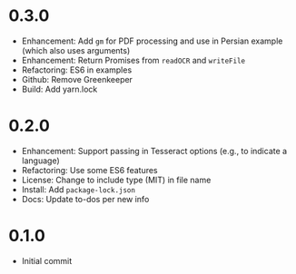 # 0.3.0
- Enhancement: Add `gm` for PDF processing and use in Persian
    example (which also uses arguments)
- Enhancement: Return Promises from `readOCR` and `writeFile`
- Refactoring: ES6 in examples
- Github: Remove Greenkeeper
- Build: Add yarn.lock

# 0.2.0
- Enhancement: Support passing in Tesseract options (e.g., to indicate a
    language)
- Refactoring: Use some ES6 features
- License: Change to include type (MIT) in file name
- Install: Add `package-lock.json`
- Docs: Update to-dos per new info

# 0.1.0
- Initial commit
